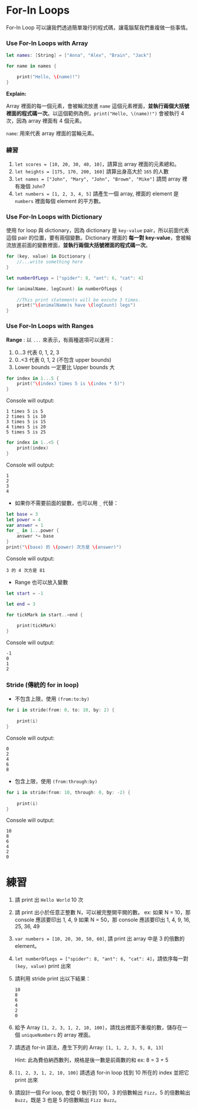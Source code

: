 # For-In Loops

For-In Loop 可以讓我們透過簡單幾行的程式碼，讓電腦幫我們重複做一些事情。

### Use For-In Loops with Array

```swift
let names: [String] = ["Anna", "Alex", "Brain", "Jack"]

for name in names {

    print("Hello, \(name)!")
}
```
**Explain:**

Array 裡面的每一個元素，會被輪流放進 `name` 這個元素裡面，**並執行兩個大括號裡面的程式碼一次**。以這個範例為例，`print("Hello, \(name)!")` 會被執行 4 次，因為 array 裡面有 4 個元素。

`name`: 用來代表 array 裡面的當輪元素。

### 練習

1. `let scores = [10, 20, 30, 40, 10]`，請算出 array 裡面的元素總和。
2. `let heights = [175, 170, 200, 160]` 請算出身高大於 `165` 的人數
3. `let names = ["John", "Mary", "John", "Browm", "Mike"]` 請問 array 裡有幾個 `John`?
4. `let numbers = [1, 2, 3, 4, 5]` 請產生一個 array, 裡面的 element 是 `numbers` 裡面每個 element 的平方數。

### Use For-In Loops with Dictionary

使用 for loop 與 dictionary，因為 dictionary 是 `key-value` pair，所以前面代表這個 pair 的位置，要有兩個變數。Dictionary 裡面的 **每一對 key-value**，會被輪流放進前面的變數裡面，**並執行兩個大括號裡面的程式碼一次**。

```swift
for (key, value) in Dictionary {
    //...write something here
}
```

```swift
let numberOfLegs = ["spider": 8, "ant": 6, "cat": 4]

for (animalName, legCount) in numberOfLegs {
    
    //This print statements will be excute 3 times.
    print("\(animalName)s have \(legCount) legs")
}
```

### Use For-In Loops with Ranges

**Range** : 以 `...` 來表示，有兩種選項可以運用：
1. 0...3 代表 0, 1, 2, 3
2. 0..<3 代表 0, 1, 2 (不包含 upper bounds)
3. Lower bounds 一定要比 Upper bounds 大

```swift
for index in 1...5 {
    print("\(index) times 5 is \(index * 5)")
}
```

Console will output:
```
1 times 5 is 5
2 times 5 is 10
3 times 5 is 15
4 times 5 is 20
5 times 5 is 25
```

```swift
for index in 1..<5 {
    print(index)
}
```

Console will output:
```
1
2
3
4
```

* 如果你不需要前面的變數，也可以用 `_` 代替：

```swift
let base = 3
let power = 4
var answer = 1
for _ in 1...power {
    answer *= base
}
print("\(base) 的 \(power) 次方是 \(answer)")
```

Console will output:
```
3 的 4 次方是 81
```

* Range 也可以放入變數

```swift
let start = -1

let end = 3

for tickMark in start..<end {
    
    print(tickMark)
}
```

Console will output:
```
-1
0
1
2
```

### Stride (傳統的 for in loop)

* 不包含上限，使用 `(from:to:by)`

```swift
for i in stride(from: 0, to: 10, by: 2) {
    
    print(i)
}
```

Console will output:
```
0
2
4
6
8
```

* 包含上限，使用 `(from:through:by)`

```swift
for i in stride(from: 10, through: 0, by: -2) {
    
    print(i)
}
```

Console will output:
```
10
8
6
4
2
0
```


# 練習
1. 請 print 出 `Hello World` 10 次
2. 請 print 出小於任意正整數 N，可以被完整開平開的數。
ex: 如果 N = 10，那 console 應該要印出 1, 4, 9
    如果 N = 50，那 console 應該要印出 1, 4, 9, 16, 25, 36, 49
3. `var numbers = [10, 20, 30, 50, 60]`, 請 print 出 array 中是 3 的倍數的 element。
4. `let numberOfLegs = ["spider": 8, "ant": 6, "cat": 4]`，請依序每一對 `(key, value)` print 出來
5. 請利用 stride print 出以下結果：
   ```
   10
   8
   6
   4
   2
   0
   ```
6. 給予 Array `[1, 2, 3, 1, 2, 10, 100]`，請找出裡面不重複的數，儲存在一個 `uniqueNumbers` 的 array 裡面。
7. 請透過 for-in 語法，產生下列的 Array: `[1, 1, 2, 3, 5, 8, 13]`

    Hint: 此為費伯納西數列，規格是後一數是前兩數的和 ex: 8 = 3 + 5

8. `[1, 2, 3, 1, 2, 10, 100]` 請透過 for-in loop 找到 10 所在的 index 並把它 print 出來

9. 請設計一個 For loop, 會從 0 執行到 100，3 的倍數輸出 `Fizz`，5 的倍數輸出 `Buzz`，既是 3 也是 5 的倍數輸出 `Fizz Buzz`。

